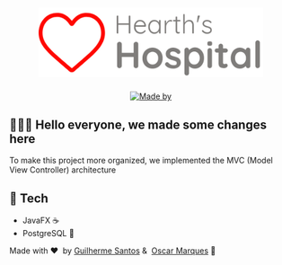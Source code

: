 <h1 align="center">
	<img alt="Hearth's Hospital" src=".github/logo.png" width="400px" />
</h1>


<p align="center">
	<a href="#" target="_blank" rel="noopener noreferrer"><img alt="Made by" src="https://img.shields.io/badge/made%20by-Guilherme%20Santos%20&%20Oscar%20Marques-%237f7d7b"></a>
</p>

## 👨🏻‍💻 Hello everyone, we made some changes here


To make this project more organized, we implemented the MVC (Model View Controller) architecture

## 🚀 Tech

- JavaFX ☕
- PostgreSQL 🐘

Made with ❤️ &nbsp;by [Guilherme Santos](https://www.instagram.com/euguilhermests/) & &nbsp;[Oscar Marques](https://www.instagram.com/oscarmdan/) 👋 &nbsp;